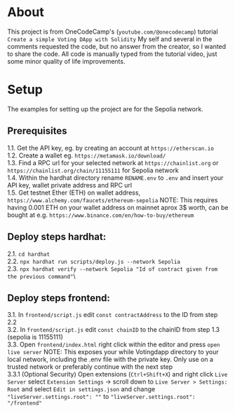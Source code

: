 # About
This project is from OneCodeCamp's (```youtube.com/@onecodecamp```) tutorial  ```Create a simple Voting DApp with Solidity```
My self and several in the comments requested the code, but no answer from the creator, so I wanted to share the code. All code is manually typed from the tutorial video, just some minor quality of life improvements. 

# Setup
The examples for setting up the project are for the Sepolia network.

## Prerequisites
1.1. Get the API key, eg. by creating an account at ```https://etherscan.io```\
1.2. Create a wallet eg. ```https://metamask.io/download/```\
1.3. Find a RPC url for your selected network at ```https://chainlist.org``` or ```https://chainlist.org/chain/11155111``` for Sepolia network\
1.4. Within the hardhat directory rename ```RENAME.env``` to ```.env``` and insert your API key, wallet private address and RPC url\
1.5. Get testnet Ether (ETH) on wallet address, ```https://www.alchemy.com/faucets/ethereum-sepolia``` NOTE: This requires having 0.001 ETH on your wallet address on mainnet aprox 3$ worth, can be bought at e.g. ```https://www.binance.com/en/how-to-buy/ethereum```

## Deploy steps hardhat:
2.1. ```cd hardhat```\
2.2. ```npx hardhat run scripts/deploy.js --network Sepolia```\
2.3. ```npx hardhat verify --network Sepolia "Id of contract given from the previous command"```\

## Deploy steps frontend:
3.1. In ```frontend/script.js``` edit ```const contractAddress``` to the ID from step 2.2\
3.2. In ```frontend/script.js``` edit ```const chainID``` to the chainID from step 1.3 (sepolia is 11155111)\
3.3. Open ```frontend/index.html``` right click within the editor and press ```open live server``` NOTE: This exposes your while Votingdapp directory to your local network, including the .env file with the private key. Only use on a trusted network or preferably continue with the next step\
3.3.1 (Optional Security) Open extensions (```Ctrl+Shift+X```) and right click ```Live Server``` select ```Extension Settings``` -> scroll down to ```Live Server > Settings: Root``` and select ```Edit in settings.json``` and change ```"liveServer.settings.root": ""``` to ```"liveServer.settings.root": "/frontend"```